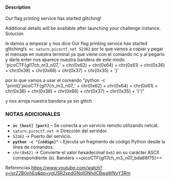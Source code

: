 #### Description

Our flag printing service has started glitching!

Additional details will be available after launching your challenge instance.
Solucion 

le damos a empezar y nos dice 
Our flag printing service has started glitching!`$ nc saturn.picoctf.net 52362`
por lo que vamos a copiar y pegar el mensaje en nuestra terminal ya que viene con el comando nc 
y al pegarlo y darle enter nos aparece nuestra bandera de este modo 
'picoCTF{gl17ch_m3_n07_' + chr(0x62) + chr(0x64) + chr(0x61) + chr(0x36) + chr(0x38) + chr(0x66) + chr(0x37) + chr(0x35) + '}'

por lo que vamos a usar el comando "python -c "print()'picoCTF{gl17ch_m3_n07_' + chr(0x62) + chr(0x64) + chr(0x61) + chr(0x36) + chr(0x38) + chr(0x66) + chr(0x37) + chr(0x35) + '}')"

y nos arroja nuestra bandera ya sin glitch 

### NOTAS ADICIONALES

- **`nc [host] [port]`** – Se conecta a un servicio remoto utilizando netcat.
- `saturn.picoctf.net` → Dirección del servidor.
- `52362` → Puerto del servicio.
- **`python -c "[código]"`** – Ejecuta un fragmento de código Python desde la línea de comandos.
- `chr(0x62)` → Convierte el valor hexadecimal `0x62` en su carácter ASCII correspondiente (`b`).
Bandera
==picoCTF{gl17ch_m3_n07_bda68f75}==



Referencias
https://www.youtube.com/watch?v=jxrZ2B0ohEg&pp=ygUSR2xpdGNoIGNhdCBwaWNvY3Rm